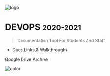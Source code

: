 ![logo](/media/logos/tp-logo-cmyk.png)

# DEVOPS <small>2020-2021</small>

> Documentation Tool For Students And Staff

- Docs,Links,& Walkthroughs

[Google Drive](https://drive.google.com/drive/folders/1fNYLMtWmfz31NzLzDLVMBJAIR2lLS9Rs?usp=sharing)
<a href="#/README">Archive</a>

<!-- [Archive](#) -->

![color](#F2F2F2)
